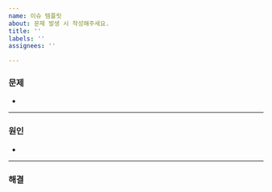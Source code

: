 ```yaml
---
name: 이슈 템플릿
about: 문제 발생 시 작성해주세요.
title: ''
labels: ''
assignees: ''

---
```


### 문제
- 
-----
### 원인
- 
-----
### 해결
